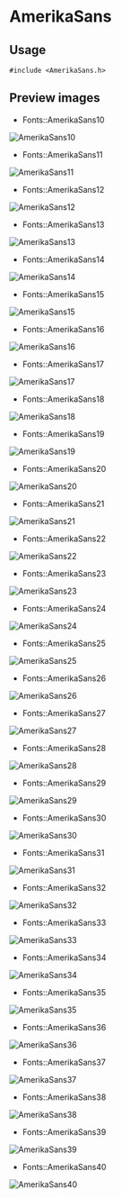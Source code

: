AmerikaSans
==========

Usage
------

    #include <AmerikaSans.h>

Preview images
--------------
* Fonts::AmerikaSans10 

![AmerikaSans10](https://raw.githubusercontent.com/Cariad/AmerikaSans/master/Preview/AmerikaSans10.png)

* Fonts::AmerikaSans11 

![AmerikaSans11](https://raw.githubusercontent.com/Cariad/AmerikaSans/master/Preview/AmerikaSans11.png)

* Fonts::AmerikaSans12 

![AmerikaSans12](https://raw.githubusercontent.com/Cariad/AmerikaSans/master/Preview/AmerikaSans12.png)

* Fonts::AmerikaSans13 

![AmerikaSans13](https://raw.githubusercontent.com/Cariad/AmerikaSans/master/Preview/AmerikaSans13.png)

* Fonts::AmerikaSans14 

![AmerikaSans14](https://raw.githubusercontent.com/Cariad/AmerikaSans/master/Preview/AmerikaSans14.png)

* Fonts::AmerikaSans15 

![AmerikaSans15](https://raw.githubusercontent.com/Cariad/AmerikaSans/master/Preview/AmerikaSans15.png)

* Fonts::AmerikaSans16 

![AmerikaSans16](https://raw.githubusercontent.com/Cariad/AmerikaSans/master/Preview/AmerikaSans16.png)

* Fonts::AmerikaSans17 

![AmerikaSans17](https://raw.githubusercontent.com/Cariad/AmerikaSans/master/Preview/AmerikaSans17.png)

* Fonts::AmerikaSans18 

![AmerikaSans18](https://raw.githubusercontent.com/Cariad/AmerikaSans/master/Preview/AmerikaSans18.png)

* Fonts::AmerikaSans19 

![AmerikaSans19](https://raw.githubusercontent.com/Cariad/AmerikaSans/master/Preview/AmerikaSans19.png)

* Fonts::AmerikaSans20 

![AmerikaSans20](https://raw.githubusercontent.com/Cariad/AmerikaSans/master/Preview/AmerikaSans20.png)

* Fonts::AmerikaSans21 

![AmerikaSans21](https://raw.githubusercontent.com/Cariad/AmerikaSans/master/Preview/AmerikaSans21.png)

* Fonts::AmerikaSans22 

![AmerikaSans22](https://raw.githubusercontent.com/Cariad/AmerikaSans/master/Preview/AmerikaSans22.png)

* Fonts::AmerikaSans23 

![AmerikaSans23](https://raw.githubusercontent.com/Cariad/AmerikaSans/master/Preview/AmerikaSans23.png)

* Fonts::AmerikaSans24 

![AmerikaSans24](https://raw.githubusercontent.com/Cariad/AmerikaSans/master/Preview/AmerikaSans24.png)

* Fonts::AmerikaSans25 

![AmerikaSans25](https://raw.githubusercontent.com/Cariad/AmerikaSans/master/Preview/AmerikaSans25.png)

* Fonts::AmerikaSans26 

![AmerikaSans26](https://raw.githubusercontent.com/Cariad/AmerikaSans/master/Preview/AmerikaSans26.png)

* Fonts::AmerikaSans27 

![AmerikaSans27](https://raw.githubusercontent.com/Cariad/AmerikaSans/master/Preview/AmerikaSans27.png)

* Fonts::AmerikaSans28 

![AmerikaSans28](https://raw.githubusercontent.com/Cariad/AmerikaSans/master/Preview/AmerikaSans28.png)

* Fonts::AmerikaSans29 

![AmerikaSans29](https://raw.githubusercontent.com/Cariad/AmerikaSans/master/Preview/AmerikaSans29.png)

* Fonts::AmerikaSans30 

![AmerikaSans30](https://raw.githubusercontent.com/Cariad/AmerikaSans/master/Preview/AmerikaSans30.png)

* Fonts::AmerikaSans31 

![AmerikaSans31](https://raw.githubusercontent.com/Cariad/AmerikaSans/master/Preview/AmerikaSans31.png)

* Fonts::AmerikaSans32 

![AmerikaSans32](https://raw.githubusercontent.com/Cariad/AmerikaSans/master/Preview/AmerikaSans32.png)

* Fonts::AmerikaSans33 

![AmerikaSans33](https://raw.githubusercontent.com/Cariad/AmerikaSans/master/Preview/AmerikaSans33.png)

* Fonts::AmerikaSans34 

![AmerikaSans34](https://raw.githubusercontent.com/Cariad/AmerikaSans/master/Preview/AmerikaSans34.png)

* Fonts::AmerikaSans35 

![AmerikaSans35](https://raw.githubusercontent.com/Cariad/AmerikaSans/master/Preview/AmerikaSans35.png)

* Fonts::AmerikaSans36 

![AmerikaSans36](https://raw.githubusercontent.com/Cariad/AmerikaSans/master/Preview/AmerikaSans36.png)

* Fonts::AmerikaSans37 

![AmerikaSans37](https://raw.githubusercontent.com/Cariad/AmerikaSans/master/Preview/AmerikaSans37.png)

* Fonts::AmerikaSans38 

![AmerikaSans38](https://raw.githubusercontent.com/Cariad/AmerikaSans/master/Preview/AmerikaSans38.png)

* Fonts::AmerikaSans39 

![AmerikaSans39](https://raw.githubusercontent.com/Cariad/AmerikaSans/master/Preview/AmerikaSans39.png)

* Fonts::AmerikaSans40 

![AmerikaSans40](https://raw.githubusercontent.com/Cariad/AmerikaSans/master/Preview/AmerikaSans40.png)

